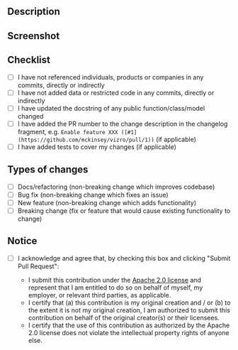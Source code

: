 ## Description

## Screenshot

## Checklist

- [ ] I have not referenced individuals, products or companies in any commits, directly or indirectly
- [ ] I have not added data or restricted code in any commits, directly or indirectly
- [ ] I have updated the docstring of any public function/class/model changed
- [ ] I have added the PR number to the change description in the changelog fragment, e.g. `Enable feature XXX ([#1](https://github.com/mckinsey/vizro/pull/1))` (if applicable)
- [ ] I have added tests to cover my changes (if applicable)

## Types of changes

- [ ] Docs/refactoring (non-breaking change which improves codebase)
- [ ] Bug fix (non-breaking change which fixes an issue)
- [ ] New feature (non-breaking change which adds functionality)
- [ ] Breaking change (fix or feature that would cause existing functionality to change)

## Notice

- [ ] I acknowledge and agree that, by checking this box and clicking "Submit Pull Request":

  - I submit this contribution under the [Apache 2.0 license](https://www.apache.org/licenses/LICENSE-2.0.txt) and represent that I am entitled to do so on behalf of myself, my employer, or relevant third parties, as applicable.
  - I certify that (a) this contribution is my original creation and / or (b) to the extent it is not my original creation, I am authorized to submit this contribution on behalf of the original creator(s) or their licensees.
  - I certify that the use of this contribution as authorized by the Apache 2.0 license does not violate the intellectual property rights of anyone else.
